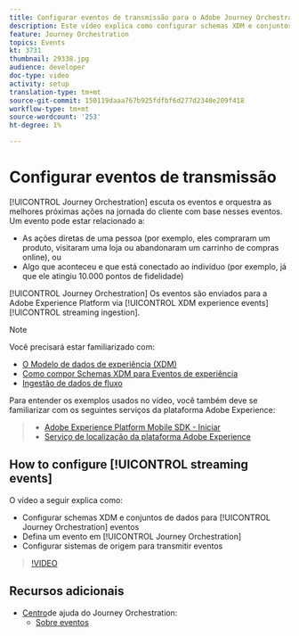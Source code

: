 ```yaml
---
title: Configurar eventos de transmissão para o Adobe Journey Orchestration
description: Este vídeo explica como configurar schemas XDM e conjuntos de dados para eventos do Journey Orchestration, definir um evento no Journey Orchestration e configurar sistemas de origem para transmitir eventos
feature: Journey Orchestration
topics: Events
kt: 3731
thumbnail: 29338.jpg
audience: developer
doc-type: video
activity: setup
translation-type: tm+mt
source-git-commit: 150119daaa767b925fdfbf6d277d2340e209f418
workflow-type: tm+mt
source-wordcount: '253'
ht-degree: 1%

---
```



# Configurar eventos de transmissão

[!UICONTROL Journey Orchestration] escuta os eventos e orquestra as melhores próximas ações na jornada do cliente com base nesses eventos. Um evento pode estar relacionado a:

* As ações diretas de uma pessoa (por exemplo, eles compraram um produto, visitaram uma loja ou abandonaram um carrinho de compras online), ou
* Algo que aconteceu e que está conectado ao indivíduo (por exemplo, já que ele atingiu 10.000 pontos de fidelidade)

[!UICONTROL Journey Orchestration] Os eventos são enviados para a Adobe Experience Platform via [!UICONTROL XDM experience events] [!UICONTROL streaming ingestion].

>[!NOTE]
>Você precisará estar familiarizado com:
>
>* [O Modelo de dados de experiência (XDM)](https://docs.adobe.com/content/help/en/platform-learn/tutorials/schemas/understanding-the-xdm-system-and-experience-data-model.html)
>* [Como compor Schemas XDM para Eventos de experiência](https://docs.adobe.com/content/help/en/platform-learn/tutorials/schemas/create-your-first-schema-with-out-of-the-box-components.html)
>* [Ingestão de dados de fluxo](https://docs.adobe.com/content/help/en/platform-learn/tutorials/data-ingestion/understanding-streaming-ingestion.html)
>
>
Para entender os exemplos usados no vídeo, você também deve se familiarizar com os seguintes serviços da plataforma Adobe Experience:
>
>* [Adobe Experience Platform Mobile SDK - Iniciar](https://docs.adobe.com/content/help/en/core-services-learn/tutorials/launch-mobile/understanding-the-mobile-sdks.html)
>* [Serviço de localização da plataforma Adobe Experience](https://docs.adobe.com/content/help/en/places/using/home.html)
>



## How to configure [!UICONTROL streaming events]

O vídeo a seguir explica como:

* Configurar schemas XDM e conjuntos de dados para [!UICONTROL Journey Orchestration] eventos
* Defina um evento em [!UICONTROL Journey Orchestration]
* Configurar sistemas de origem para transmitir eventos

>[!VIDEO](https://video.tv.adobe.com/v/29338?quality=12)

## Recursos adicionais

* [Centro](https://docs.adobe.com/content/help/en/journeys/using/journey-orchestration-home.html)de ajuda do Journey Orchestration:
   * [Sobre eventos](https://docs.adobe.com/content/help/en/journeys/using/events-journeys/about-events.html)
